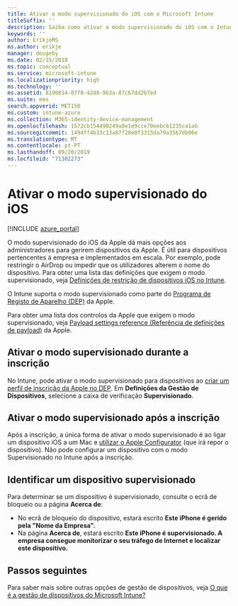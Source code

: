 ```yaml
---
title: Ativar o modo supervisionado do iOS com o Microsoft Intune
titleSuffix: ''
description: Saiba como ativar o modo supervisionado do iOS com o Intune.
keywords: ''
author: ErikjeMS
ms.author: erikje
manager: dougeby
ms.date: 02/15/2018
ms.topic: conceptual
ms.service: microsoft-intune
ms.localizationpriority: high
ms.technology: ''
ms.assetid: 8190814-07f0-42d8-9b3a-87c67dd2b7ed
ms.suite: ems
search.appverid: MET150
ms.custom: intune-azure
ms.collection: M365-identity-device-management
ms.openlocfilehash: 1572cb154490249a8e1e9cce70eebc61235ca1ab
ms.sourcegitcommit: 1494ff4b33c13a87f20e0f3315da79a3567db96e
ms.translationtype: MT
ms.contentlocale: pt-PT
ms.lasthandoff: 09/20/2019
ms.locfileid: "71302273"
---
```

# <a name="turn-on-ios-supervised-mode"></a>Ativar o modo supervisionado do iOS


[!INCLUDE [azure_portal](./includes/azure_portal.md)]

O modo supervisionado do iOS da Apple dá mais opções aos administradores para gerirem dispositivos da Apple. É útil para dispositivos pertencentes à empresa e implementados em escala. Por exemplo, pode restringir o AirDrop ou impedir que os utilizadores alterem o nome do dispositivo. Para obter uma lista das definições que exigem o modo supervisionado, veja [Definições de restrição de dispositivos iOS no Intune](device-restrictions-ios.md).

O Intune suporta o modo supervisionado como parte do [Programa de Registo de Aparelho (DEP)](device-enrollment-program-enroll-ios.md) da Apple.

Para obter uma lista dos controlos da Apple que exigem o modo supervisionado, veja [Payload settings reference (Referência de definições de payload)](http://help.apple.com/configurator/mac/2.4/#/cad5370d089) da Apple.

## <a name="turn-on-supervised-mode-during-enrollment"></a>Ativar o modo supervisionado durante a inscrição

No Intune, pode ativar o modo supervisionado para dispositivos ao [criar um perfil de inscrição da Apple no DEP](device-enrollment-program-enroll-ios.md#create-an-apple-enrollment-profile). Em **Definições da Gestão de Dispositivos**, selecione a caixa de verificação **Supervisionado**.

## <a name="turn-on-supervised-mode-after-enrollment"></a>Ativar o modo supervisionado após a inscrição

Após a inscrição, a única forma de ativar o modo supervisionado é ao ligar um dispositivo iOS a um Mac e [utilizar o Apple Configurator](apple-configurator-enroll-ios.md) (que irá repor o dispositivo). Não pode configurar um dispositivo com o modo Supervisionado no Intune após a inscrição.

## <a name="identify-a-supervised-device"></a>Identificar um dispositivo supervisionado

Para determinar se um dispositivo é supervisionado, consulte o ecrã de bloqueio ou a página **Acerca de**:
- No ecrã de bloqueio do dispositivo, estará escrito **Este iPhone é gerido pela "Nome da Empresa".**
- Na página **Acerca de**, estará escrito **Este iPhone é supervisionado. A empresa consegue monitorizar o seu tráfego de Internet e localizar este dispositivo.**

## <a name="next-steps"></a>Passos seguintes

Para saber mais sobre outras opções de gestão de dispositivos, veja [O que é a gestão de dispositivos do Microsoft Intune?](device-management.md)
